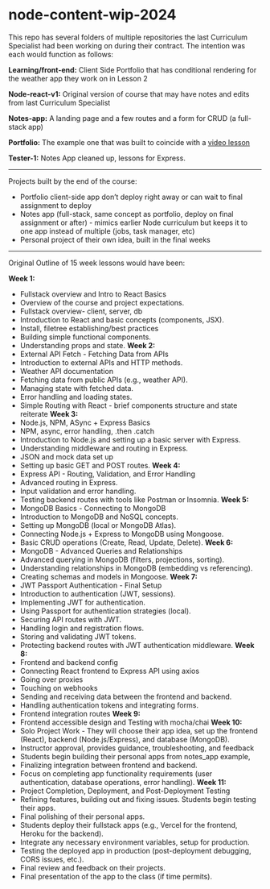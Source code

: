 # node-content-wip-2024

This repo has several folders of multiple repositories the last Curriculum Specialist had been working on during their contract.  The intention was each would function as follows:

**Learning/front-end:** Client Side Portfolio that has conditional rendering for the weather app they work on in Lesson 2

**Node-react-v1:** Original version of course that may have notes and edits from last Curriculum Specialist

**Notes-app:** A landing page and a few routes and a form for CRUD (a full-stack app)

**Portfolio:** The example one that was built to coincide with a [video lesson](https://drive.google.com/file/d/1oDOXwv_e4thHazPizYnEc34VtLbFtQ-D/view) 

**Tester-1:** Notes App cleaned up, lessons for Express.  

----

Projects built by the end of the course:
* Portfolio client-side app don’t deploy right away or can wait to final assignment to deploy
* Notes app (full-stack, same concept as portfolio, deploy on final assignment or after) - mimics earlier Node curriculum but keeps it to one app instead of multiple (jobs, task manager, etc)
* Personal project of their own idea, built in the final weeks

----

Original Outline of 15 week lessons would have been:

**Week 1:** 
* Fullstack overview and Intro to React Basics
* Overview of the course and project expectations.
* Fullstack overview- client, server, db
* Introduction to React and basic concepts (components, JSX).
 * Install, filetree establishing/best practices
* Building simple functional components.
* Understanding props and state.
**Week 2:**
* External API Fetch - Fetching Data from APIs
* Introduction to external APIs and HTTP methods.
* Weather API documentation 
* Fetching data from public APIs (e.g., weather API).
* Managing state with fetched data.
* Error handling and loading states.
* Simple Routing with React - brief components structure and state reiterate
**Week 3:**
* Node.js, NPM, ASync + Express Basics
* NPM, async, error handling, .then .catch
* Introduction to Node.js and setting up a basic server with Express.
* Understanding middleware and routing in Express.
* JSON and mock data set up
* Setting up basic GET and POST routes.
**Week 4:**
* Express API - Routing, Validation, and Error Handling
* Advanced routing in Express.
* Input validation and error handling.
* Testing backend routes with tools like Postman or Insomnia.
**Week 5:**
* MongoDB Basics - Connecting to MongoDB
* Introduction to MongoDB and NoSQL concepts.
* Setting up MongoDB (local or MongoDB Atlas).
* Connecting Node.js + Express to MongoDB using Mongoose.
* Basic CRUD operations (Create, Read, Update, Delete).
**Week 6:**
* MongoDB - Advanced Queries and Relationships
* Advanced querying in MongoDB (filters, projections, sorting).
* Understanding relationships in MongoDB (embedding vs referencing).
* Creating schemas and models in Mongoose.
**Week 7:**
* JWT  Passport Authentication - Final Setup
* Introduction to authentication (JWT, sessions).
* Implementing JWT for authentication.
* Using Passport for authentication strategies (local).
* Securing API routes with JWT.
* Handling login and registration flows.
* Storing and validating JWT tokens.
* Protecting backend routes with JWT authentication middleware.
**Week 8:**
* Frontend and backend config
* Connecting React frontend to Express API using axios
* Going over proxies
* Touching on webhooks
* Sending and receiving data between the frontend and backend.
* Handling authentication tokens and integrating forms.
* Frontend integration routes 
**Week 9:**
* Frontend accessible design and Testing with mocha/chai
**Week 10:**
* Solo Project Work - They will choose their app idea, set up the frontend (React), backend (Node.js/Express), and database (MongoDB).
* Instructor approval, provides guidance, troubleshooting, and feedback
* Students begin building their personal apps from notes_app example,
* Finalizing integration between frontend and backend.
* Focus on completing app functionality requirements (user authentication, database operations, error handling).
**Week 11:**
* Project Completion, Deployment, and Post-Deployment Testing
* Refining features, building out and fixing issues. Students begin testing their apps.
* Final polishing of their personal apps.
* Students deploy their fullstack apps (e.g., Vercel for the frontend, Heroku for the backend).
* Integrate any necessary environment variables, setup for production.
* Testing the deployed app in production (post-deployment debugging, CORS issues, etc.).
* Final review and feedback on their projects.
* Final presentation of the app to the class (if time permits).
